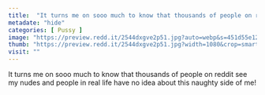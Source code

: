 ```yaml
---
title:  "It turns me on sooo much to know that thousands of people on reddit see my nudes and people in real life have no idea about this naughty side of me!"
metadate: "hide"
categories: [ Pussy ]
image: "https://preview.redd.it/2544dxgve2p51.jpg?auto=webp&s=451d55e120316a085f7d8ded505a0c52b0626061"
thumb: "https://preview.redd.it/2544dxgve2p51.jpg?width=1080&crop=smart&auto=webp&s=b5d373c9eeae31788e4c1bf2f50d10e76fa991a7"
visit: ""
---
```

It turns me on sooo much to know that thousands of people on reddit see my nudes and people in real life have no idea about this naughty side of me!
